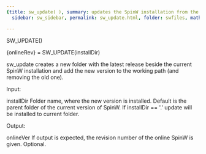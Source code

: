 ```yaml
---
{title: sw_update( ), summary: updates the SpinW installation from the internet, keywords: sample,
  sidebar: sw_sidebar, permalink: sw_update.html, folder: swfiles, mathjax: 'true'}

---
```

 
SW_UPDATE()
 
{onlineRev} = SW_UPDATE(installDir)
 
sw_update creates a new folder with the latest release beside the current
SpinW installation and add the new version to the working path (and
removing the old one).
 
Input:
 
installDir    Folder name, where the new version is installed. Default is
              the parent folder of the current version of SpinW. If
              installDir == '.' update will be installed to current
              folder.
 
Output:
 
onlineVer     If output is expected, the revision number of the online
              SpinW is given. Optional.
 

